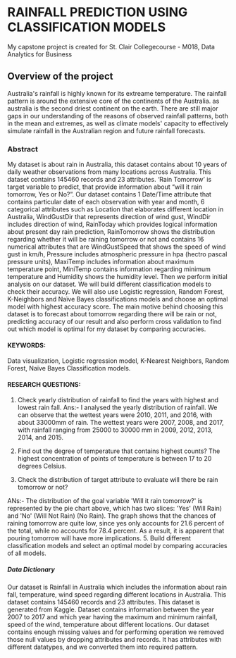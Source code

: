 # RAINFALL PREDICTION USING CLASSIFICATION MODELS

My capstone project is created for St. Clair Collegecourse - M018, Data Analytics for  Business

## Overview of the project

Australia's rainfall is highly known for its extreame temperature. The rainfall pattern is around the extensive core of the continents of the Australia. as australia is the second driest continent on the earth. There are still major gaps in our understanding of the reasons of observed rainfall patterns, both in the mean and extremes, as well as climate models' capacity to effectively simulate rainfall in the Australian region and future rainfall forecasts. 

### Abstract

My dataset is about rain in Australia, this dataset contains about 10 years of daily weather observations from many locations across Australia. This dataset contains 145460 records and 23 attributes. ‘Rain Tomorrow’ is target variable to predict, that provide information about “will it rain tomorrow, Yes or No?”. Our dataset contains 1 Date/Time attribute that contains particular date of each observation with year and month, 6 categorical attributes such as Location that elaborates different location in Australia, WindGustDir that represents direction of wind gust, WindDir includes direction of wind, RainToday which provides logical information about present day rain prediction, RainTomorrow shows the distribution regarding whether it will be raining tomorrow or not and contains 16 numerical attributes that are WindGustSpeed that shows the speed of wind gust in km/h, Pressure includes atmospheric pressure in hpa (hectro pascal pressure units), MaxiTemp includes information about maximum temperature point, MiniTemp contains information regarding minimum temperature and Humidity shows the humidity level. Then we perform initial analysis on our dataset.  We will build different classification models to check their accuracy. We will also use Logistic regression, Random Forest, K-Neighbors and Naïve Bayes classifications models and choose an optimal model with highest accuracy score. The main motive behind choosing this dataset is to forecast about tomorrow regarding there will be rain or not, predicting accuracy of our result and also perform cross validation to find out which model is optimal for my dataset by comparing accuracies.

#### KEYWORDS:  

Data visualization, Logistic regression model, K-Nearest Neighbors, Random Forest, Naïve Bayes Classification models.

#### RESEARCH QUESTIONS:

1.	Check yearly distribution of rainfall to find the years with highest and lowest rain fall.
Ans:- I analysed the yearly distribution of rainfall. We can observe that the wettest years were 2010, 2011, and 2016, with about 33000mm of rain. The wettest years were 2007, 2008, and 2017, with rainfall ranging from 25000 to 30000 mm in 2009, 2012, 2013, 2014, and 2015.

2.	Find out the degree of temperature that contains highest counts?
 The highest concentration of points of temperature is between 17 to 20 degrees Celsius.
 
4.	Check the distribution of target attribute to evaluate will there be rain tomorrow or not?

ANs:- The distribution of the goal variable 'Will it rain tomorrow?' is represented by the pie chart above, which has two slices: 'Yes' (Will Rain) and 'No' (Will Not Rain) (No Rain). The graph shows that the chances of raining tomorrow are quite low, since yes only accounts for 21.6 percent of the total, while no accounts for 78.4 percent. As a result, it is apparent that pouring tomorrow will have more implications.
5.	Build different classification models and select an optimal model by comparing accuracies of all models.

##### Data Dictionary 

Our dataset is Rainfall in Australia which includes the information about rain fall, temperature, wind speed regarding different locations in Australia. This dataset contains 145460 records and 23 attributes. This dataset is generated from Kaggle. Dataset contains information between the year 2007 to 2017 and which year having the maximum and minimum rainfall, speed of the wind, temperature about different locations. Our dataset contains enough missing values and for performing operation we removed those null values by dropping attributes and records. It has attributes with different datatypes, and we converted them into required pattern. 



